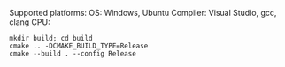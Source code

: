 Supported platforms:
OS: Windows, Ubuntu
Compiler: Visual Studio, gcc, clang
CPU:

```
mkdir build; cd build    
cmake .. -DCMAKE_BUILD_TYPE=Release
cmake --build . --config Release
```